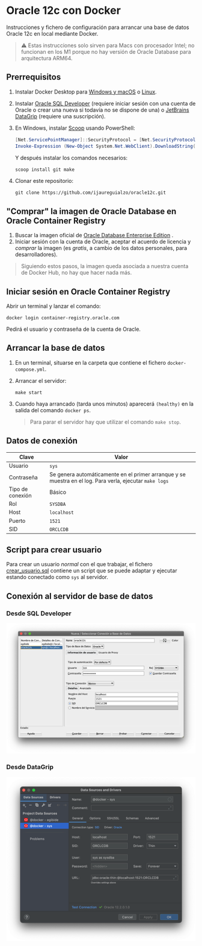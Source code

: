 # Oracle 12c con Docker

Instrucciones y fichero de configuración para arrancar una base de datos Oracle 12c en local mediante Docker.

> ⚠️ Estas instrucciones solo sirven para Macs con procesador Intel; no funcionan en los M1 porque no hay versión
> de Oracle Database para arquitectura ARM64.

## Prerrequisitos

1. Instalar Docker Desktop para [Windows y macOS](https://www.docker.com/products/docker-desktop)
   o [Linux](https://docs.docker.com/desktop/linux/).

2. Instalar [Oracle SQL Developer](https://www.oracle.com/es/database/technologies/appdev/sql-developer.html) (requiere
   iniciar sesión con una cuenta de Oracle o crear una nueva si todavía no se dispone de una)
   o [JetBrains DataGrip](https://www.jetbrains.com/es-es/datagrip/) (requiere una suscripción).

3. En Windows, instalar [Scoop](https://scoop.sh) usando PowerShell:

   ```powershell
   [Net.ServicePointManager]::SecurityProtocol = [Net.SecurityProtocolType]::Tls12
   Invoke-Expression (New-Object System.Net.WebClient).DownloadString('https://get.scoop.sh')
   ```

   Y después instalar los comandos necesarios:

   ```powershell
   scoop install git make
   ```

4. Clonar este repositorio:

   ```shell
   git clone https://github.com/ijaureguialzo/oracle12c.git
   ```

## "Comprar" la imagen de Oracle Database en Oracle Container Registry

1. Buscar la imagen oficial
   de [Oracle Database Enterprise Edition](https://container-registry.oracle.com/ords/f?p=113:4:6346328126496:::4:P4_REPOSITORY,AI_REPOSITORY,AI_REPOSITORY_NAME,P4_REPOSITORY_NAME,P4_EULA_ID,P4_BUSINESS_AREA_ID:9,9,Oracle%20Database%20Enterprise%20Edition,Oracle%20Database%20Enterprise%20Edition,6,0&cs=3d7S7J47epiaT8Vq1utloicweB2qendPAlshTo3MK16NtIKtyZzj28QPB2jsuUNu0aPrc7P3SBtSh-poXV78pjg)
   .
2. Iniciar sesión con la cuenta de Oracle, aceptar el acuerdo de licencia y _comprar_ la imagen (es _gratis_, a cambio
   de los datos personales, para
   desarrolladores).

> Siguiendo estos pasos, la imagen queda asociada a nuestra cuenta de Docker Hub, no hay que hacer nada más.

## Iniciar sesión en Oracle Container Registry

Abrir un terminal y lanzar el comando:

   ```shell
   docker login container-registry.oracle.com
   ```

Pedirá el usuario y contraseña de la cuenta de Oracle.

## Arrancar la base de datos

1. En un terminal, situarse en la carpeta que contiene el fichero `docker-compose.yml`.
2. Arrancar el servidor:

   ```shell
   make start
   ```

3. Cuando haya arrancado (tarda unos minutos) aparecerá `(healthy)` en la salida del comando `docker ps`.

   > Para parar el servidor hay que utilizar el comando `make stop`.

## Datos de conexión

| Clave            | Valor                                                                                                    |
|------------------|----------------------------------------------------------------------------------------------------------|
| Usuario          | `sys`                                                                                                    |
| Contraseña       | Se genera automáticamente en el primer arranque y se muestra en el log. Para verla, ejecutar `make logs` |
| Tipo de conexión | Básico                                                                                                   |
| Rol              | `SYSDBA`                                                                                                 |
| Host             | `localhost`                                                                                              |
| Puerto           | `1521`                                                                                                   |
| SID              | `ORCLCDB`                                                                                                |

## Script para crear usuario

Para crear un usuario _normal_ con el que trabajar, el fichero [crear_usuario.sql](crear_usuario.sql) contiene un script
que se puede adaptar y ejecutar estando conectado como `sys` al servidor.

## Conexión al servidor de base de datos

### Desde SQL Developer

![](conexion.png)

### Desde DataGrip

![](datagrip.png)
